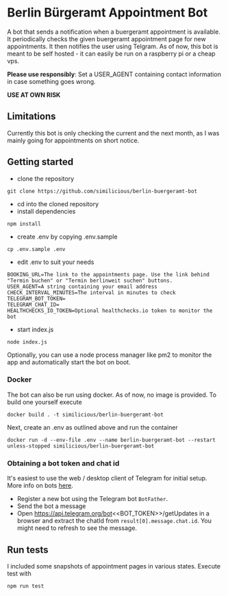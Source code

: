 # Berlin Bürgeramt Appointment Bot

A bot that sends a notification when a buergeramt appointment is available.
It periodically checks the given buergeramt appointment page for new appointments. It then notifies the user using Telgram.
As of now, this bot is meant to be self hosted - it can easily be run on a raspberry pi or a cheap vps.

**Please use responsibly**: Set a USER_AGENT containing contact information in case something goes wrong.

**USE AT OWN RISK**

## Limitations

Currently this bot is only checking the current and the next month, as I was mainly going for appointments on short notice.

## Getting started

- clone the repository

```
git clone https://github.com/similicious/berlin-buergeramt-bot
```

- cd into the cloned repository
- install dependencies

```
npm install
```

- create .env by copying .env.sample

```
cp .env.sample .env
```

- edit .env to suit your needs

```
BOOKING_URL=The link to the appointments page. Use the link behind "Termin buchen" or "Termin berlinweit suchen" buttons.
USER_AGENT=A string containing your email address
CHECK_INTERVAL_MINUTES=The interval in minutes to check
TELEGRAM_BOT_TOKEN=
TELEGRAM_CHAT_ID=
HEALTHCHECKS_IO_TOKEN=Optional healthchecks.io token to monitor the bot
```

- start index.js

```
node index.js
```

Optionally, you can use a node process manager like pm2 to monitor the app and automatically start the bot on boot.

### Docker

The bot can also be run using docker. As of now, no image is provided. To build one yourself execute

```
docker build . -t similicious/berlin-buergeramt-bot
```

Next, create an .env as outlined above and run the container

```
docker run -d --env-file .env --name berlin-buergeramt-bot --restart unless-stopped similicious/berlin-buergeramt-bot
```

### Obtaining a bot token and chat id

It's easiest to use the web / desktop client of Telegram for initial setup. More info on bots [here](https://core.telegram.org/bots/features#creating-a-new-bot).

- Register a new bot using the Telegram bot `BotFather`.
- Send the bot a message
- Open https://api.telegram.org/bot<<BOT_TOKEN>>/getUpdates in a browser and extract the chatId from `result[0].message.chat.id`. You might need to refresh to see the message.

## Run tests

I included some snapshots of appointment pages in various states. Execute test with

```
npm run test
```
